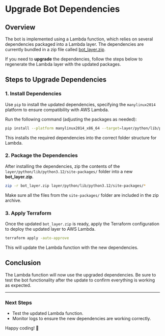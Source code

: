 # Upgrade Bot Dependencies

## Overview
The bot is implemented using a Lambda function, which relies on several dependencies packaged into a Lambda layer. The dependencies are currently bundled in a zip file called [bot_layer.zip](../infra/layer/bot_layer.zip).

If you need to **upgrade** the dependencies, follow the steps below to regenerate the Lambda layer with the updated packages.

## Steps to Upgrade Dependencies
### **1. Install Dependencies**
Use `pip` to install the updated dependencies, specifying the `manylinux2014` platform to ensure compatibility with AWS Lambda.

Run the following command (adjusting the packages as needed):
```sh
pip install --platform manylinux2014_x86_64 --target=layer/python/lib/python3.12/site-packages/ --only-binary=:all: langchain langgraph langchain-openai [...]
```
This installs the required dependencies into the correct folder structure for Lambda.

### **2. Package the Dependencies**
After installing the dependencies, zip the contents of the `layer/python/lib/python3.12/site-packages/` folder into a new **bot_layer.zip**.
```sh
zip -r bot_layer.zip layer/python/lib/python3.12/site-packages/*
```
Make sure all the files from the `site-packages/` folder are included in the zip archive.

### **3. Apply Terraform**
Once the updated `bot_layer.zip` is ready, apply the Terraform configuration to deploy the updated layer to AWS Lambda.
```sh
terraform apply -auto-approve
```
This will update the Lambda function with the new dependencies.

## Conclusion
The Lambda function will now use the upgraded dependencies. Be sure to test the bot functionality after the update to confirm everything is working as expected.

---
### **Next Steps**
- Test the updated Lambda function.
- Monitor logs to ensure the new dependencies are working correctly.

Happy coding! 🚀